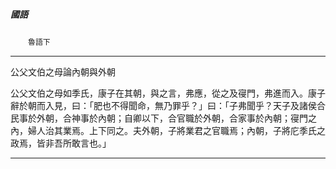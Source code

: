 

##### 國語
　　`魯語下`

* * *

公父文伯之母論內朝與外朝

公父文伯之母如季氏，康子在其朝，與之言，弗應，從之及寑門，弗進而入。康子辭於朝而入見，曰：「肥也不得聞命，無乃罪乎？」曰：「子弗聞乎？天子及諸侯合民事於外朝，合神事於內朝；自卿以下，合官職於外朝，合家事於內朝；寑門之內，婦人治其業焉。上下同之。夫外朝，子將業君之官職焉；內朝，子將庀季氏之政焉，皆非吾所敢言也。」

* * *

